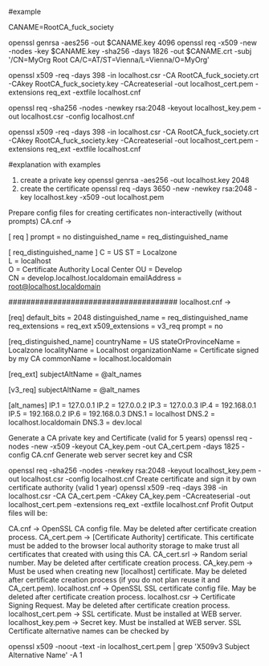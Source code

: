 #example

CANAME=RootCA_fuck_society

openssl genrsa -aes256 -out $CANAME.key 4096
openssl req -x509 -new -nodes -key $CANAME.key -sha256 -days 1826 -out $CANAME.crt -subj '/CN=MyOrg Root CA/C=AT/ST=Vienna/L=Vienna/O=MyOrg'


openssl x509 -req -days 398 -in localhost.csr -CA RootCA_fuck_society.crt -CAkey RootCA_fuck_society.key -CAcreateserial -out localhost_cert.pem -extensions req_ext -extfile localhost.cnf


openssl req -sha256 -nodes -newkey rsa:2048 -keyout localhost_key.pem -out localhost.csr -config localhost.cnf

openssl x509 -req -days 398 -in localhost.csr -CA RootCA_fuck_society.crt -CAkey RootCA_fuck_society.key -CAcreateserial -out localhost_cert.pem -extensions req_ext -extfile localhost.cnf



#explanation with examples

1. create a private key
openssl genrsa -aes256 -out localhost.key 2048
2. create the certificate
openssl req -days 3650 -new -newkey rsa:2048 -key localhost.key -x509 -out localhost.pem



Prepare config files for creating certificates non-interactivelly (without prompts)
CA.cnf →

[ req ]
prompt = no
distinguished_name = req_distinguished_name

[ req_distinguished_name ]
C = US
ST = Localzone     
L = localhost    
O = Certificate Authority Local Center
OU = Develop      
CN = develop.localhost.localdomain
emailAddress = root@localhost.localdomain



######################################
localhost.cnf →

[req]
default_bits  = 2048
distinguished_name = req_distinguished_name
req_extensions = req_ext
x509_extensions = v3_req
prompt = no

[req_distinguished_name]
countryName = US
stateOrProvinceName = Localzone
localityName = Localhost
organizationName = Certificate signed by my CA
commonName = localhost.localdomain

[req_ext]
subjectAltName = @alt_names

[v3_req]
subjectAltName = @alt_names

[alt_names]
IP.1 = 127.0.0.1
IP.2 = 127.0.0.2
IP.3 = 127.0.0.3
IP.4 = 192.168.0.1
IP.5 = 192.168.0.2
IP.6 = 192.168.0.3
DNS.1 = localhost
DNS.2 = localhost.localdomain
DNS.3 = dev.local

Generate a CA private key and Certificate (valid for 5 years)
openssl req -nodes -new -x509 -keyout CA_key.pem -out CA_cert.pem -days 1825 -config CA.cnf
Generate web server secret key and CSR

openssl req -sha256 -nodes -newkey rsa:2048 -keyout localhost_key.pem -out localhost.csr -config localhost.cnf
Create certificate and sign it by own certificate authority (valid 1 year)
openssl x509 -req -days 398 -in localhost.csr -CA CA_cert.pem -CAkey CA_key.pem -CAcreateserial -out localhost_cert.pem -extensions req_ext -extfile localhost.cnf
Profit
Output files will be:

CA.cnf → OpenSSL CA config file. May be deleted after certificate creation process.
CA_cert.pem → [Certificate Authority] certificate. This certificate must be added to the browser local authority storage to make trust all certificates that created with using this CA.
CA_cert.srl → Random serial number. May be deleted after certificate creation process.
CA_key.pem → Must be used when creating new [localhost] certificate. May be deleted after certificate creation process (if you do not plan reuse it and CA_cert.pem).
localhost.cnf → OpenSSL SSL certificate config file. May be deleted after certificate creation process.
localhost.csr → Certificate Signing Request. May be deleted after certificate creation process.
localhost_cert.pem → SSL certificate. Must be installed at WEB server.
localhost_key.pem → Secret key. Must be installed at WEB server.
SSL Certificate alternative names can be checked by

openssl x509 -noout -text -in localhost_cert.pem | grep 'X509v3 Subject Alternative Name' -A 1
